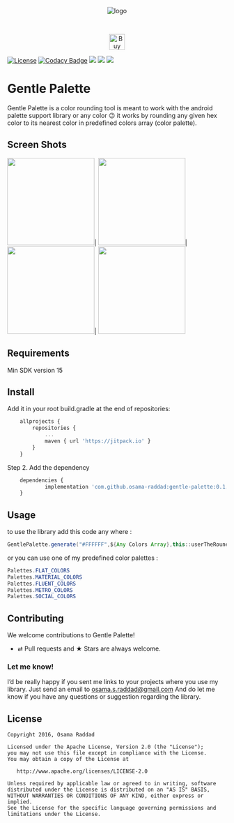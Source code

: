  <p align="center">
      <img src="https://raw.githubusercontent.com/osama-raddad/gentle-palette/master/logo.png" alt="logo"/>
</p>
<br/>
 <p align="center">
<a href='https://ko-fi.com/A4763RZL' target='_blank'><img height='36' style='border:0px;height:36px;' src='https://az743702.vo.msecnd.net/cdn/kofi2.png?v=0' border='0' alt='Buy Me a Coffee at ko-fi.com' /></a>

 [![License](https://img.shields.io/badge/License-Apache%202.0-blue.svg)](https://opensource.org/licenses/Apache-2.0)
 [![Codacy Badge](https://api.codacy.com/project/badge/Grade/eb5b2ab070a045589f8ece28b6bd2ba8)](https://www.codacy.com/app/osama-s-raddad/gentle-palette?utm_source=github.com&amp;utm_medium=referral&amp;utm_content=osama-raddad/gentle-palette&amp;utm_campaign=Badge_Grade)
 [![](https://jitpack.io/v/osama-raddad/gentle-palette.svg)](https://jitpack.io/#osama-raddad/gentle-palette)
 <img src="https://img.shields.io/badge/API-15%2B-brightgreen.svg"/>
 <img src="https://img.shields.io/badge/dependencies-0-blue.svg"/>
</p>

# Gentle Palette

Gentle Palette is a color rounding tool is meant to work with the android palette support library or any color :wink:
it works by rounding any given hex color to its nearest color in predefined colors array (color palette).

## Screen Shots

<img src="https://raw.githubusercontent.com/osama-raddad/gentle-palette/master/device-2017-12-25-144441.png" width="200"/>|
<img src="https://raw.githubusercontent.com/osama-raddad/gentle-palette/master/device-2017-12-25-144527.png" width="200"/>|
<img src="https://raw.githubusercontent.com/osama-raddad/gentle-palette/master/device-2017-12-25-144620.png" width="200"/>|
<img src="https://raw.githubusercontent.com/osama-raddad/gentle-palette/master/device-2017-12-25-144719.png" width="200"/>


## Requirements

Min SDK version 15

## Install
Add it in your root build.gradle at the end of repositories:

```js
	allprojects {
		repositories {
			...
			maven { url 'https://jitpack.io' }
		}
	}
```
Step 2. Add the dependency

```js
	dependencies {
	        implementation 'com.github.osama-raddad:gentle-palette:0.1.3'
	}
```

## Usage

to use the library add this code any where :

```java
GentlePalette.generate("#FFFFFF",${Any Colors Array},this::userTheRounededColor);
```

or you can use one of my predefined color palettes :

```java
Palettes.FLAT_COLORS
Palettes.MATERIAL_COLORS
Palettes.FLUENT_COLORS
Palettes.METRO_COLORS
Palettes.SOCIAL_COLORS
```

## Contributing

We welcome contributions to Gentle Palette!
* ⇄ Pull requests and ★ Stars are always welcome.

### Let me know!

I’d be really happy if you sent me links to your projects where you use my library. Just send an email to osama.s.raddad@gmail.com And do let me know if you have any questions or suggestion regarding the library. 

## License

    Copyright 2016, Osama Raddad

    Licensed under the Apache License, Version 2.0 (the "License");
    you may not use this file except in compliance with the License.
    You may obtain a copy of the License at

       http://www.apache.org/licenses/LICENSE-2.0

    Unless required by applicable law or agreed to in writing, software
    distributed under the License is distributed on an "AS IS" BASIS,
    WITHOUT WARRANTIES OR CONDITIONS OF ANY KIND, either express or implied.
    See the License for the specific language governing permissions and
    limitations under the License.





